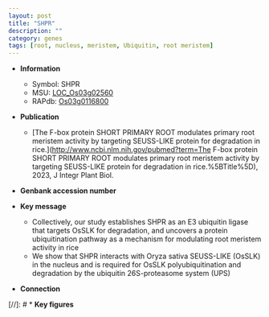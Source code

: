 ```yaml
---
layout: post
title: "SHPR"
description: ""
category: genes
tags: [root, nucleus, meristem, Ubiquitin, root meristem]
---
```


* **Information**  
    + Symbol: SHPR  
    + MSU: [LOC_Os03g02560](http://rice.uga.edu/cgi-bin/ORF_infopage.cgi?orf=LOC_Os03g02560)  
    + RAPdb: [Os03g0116800](http://rapdb.dna.affrc.go.jp/viewer/gbrowse_details/irgsp1?name=Os03g0116800)  

* **Publication**  
    + [The F-box protein SHORT PRIMARY ROOT modulates primary root meristem activity by targeting SEUSS-LIKE protein for degradation in rice.](http://www.ncbi.nlm.nih.gov/pubmed?term=The F-box protein SHORT PRIMARY ROOT modulates primary root meristem activity by targeting SEUSS-LIKE protein for degradation in rice.%5BTitle%5D), 2023, J Integr Plant Biol.

* **Genbank accession number**  

* **Key message**  
    + Collectively, our study establishes SHPR as an E3 ubiquitin ligase that targets OsSLK for degradation, and uncovers a protein ubiquitination pathway as a mechanism for modulating root meristem activity in rice
    + We show that SHPR interacts with Oryza sativa SEUSS-LIKE (OsSLK) in the nucleus and is required for OsSLK polyubiquitination and degradation by the ubiquitin 26S-proteasome system (UPS)

* **Connection**  

[//]: # * **Key figures**  


